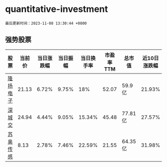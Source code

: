 # quantitative-investment

`最后更新时间：2023-11-08 13:30:44 +0800`

## 强势股票

|股票|当前价|当日涨跌幅|当日振幅|当日换手率|市盈率TTM|总市值|近10日涨跌幅|
|----|----|----|----|----|----|----|----|
|[隆扬电子](https://xueqiu.com/S/SZ301389)|21.13|6.72%|9.75%|18%|52.07|59.9亿|21.93%|
|[深城交](https://xueqiu.com/S/SZ301091)|24.94|4.44%|9.05%|15.34%|45.48|77.81亿|27.57%|
|[苏奥传感](https://xueqiu.com/S/SZ300507)|8.13|2.78%|7.46%|22.59%|21.55|64.35亿|31.98%|
